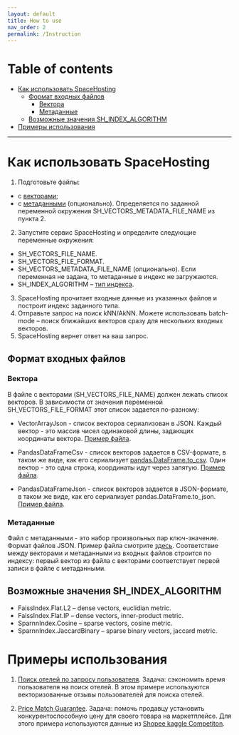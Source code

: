 ```yaml
---
layout: default
title: How to use
nav_order: 2
permalink: /Instruction
---
```


# Table of contents
* [Как использовать SpaceHosting](#how) 
  * [Формат входных файлов](#how)
    * [Вектора](#vectors)
    * [Метаданные](#metadata)
  * [Возможные значения SH_INDEX_ALGORITHM](#SH)
* [Примеры использования](#examples)  

---

# Как использовать SpaceHosting <a name="how"></a>
1. Подготовьте файлы:
 * с [векторами](https://irindescence.github.io/github-pages-with-jekyll/#%D0%B2%D0%B5%D0%BA%D1%82%D0%BE%D1%80%D0%B0); 
 * с [метаданными](https://irindescence.github.io/github-pages-with-jekyll/#%D0%BC%D0%B5%D1%82%D0%B0%D0%B4%D0%B0%D0%BD%D0%BD%D1%8B%D0%B5) (опционально). Определяется по заданной переменной окружения SH_VECTORS_METADATA_FILE_NAME из пункта 2. 
2. Запустите сервис SpaceHosting и определите следующие переменные окружения:
 * SH_VECTORS_FILE_NAME.
 * SH_VECTORS_FILE_FORMAT.
 * SH_VECTORS_METADATA_FILE_NAME (опционально). 
    Если переменная не задана, то метаданные в индекс не загружаются.
 * SH_INDEX_ALGORITHM – [тип индекса](https://github.com/irindescence/github-pages-with-jekyll/blob/main/index.md#%D0%B2%D0%BE%D0%B7%D0%BC%D0%BE%D0%B6%D0%BD%D1%8B%D0%B5-%D0%B7%D0%BD%D0%B0%D1%87%D0%B5%D0%BD%D0%B8%D1%8F-sh_index_algorithm). 
3. SpaceHosting прочитает входные данные из указанных файлов и построит индекс заданного типа.
4. Отправьте запрос на поиск kNN/AkNN.
   Можете использовать batch-mode – поиск ближайших векторов сразу для нескольких входных векторов.
5. SpaceHosting вернет ответ на ваш запрос.

## Формат входных файлов <a name="format"></a>
### Вектора <a name="vectors"></a>
В файле с векторами (SH_VECTORS_FILE_NAME) должен лежать список векторов. В зависимости от значения переменной SH_VECTORS_FILE_FORMAT этот список задается по-разному:
* VectorArrayJson - список векторов сериализован в JSON. Каждый вектор - это массив чисел одинаковой длины, задающих координаты вектора. [Пример файла](https://github.com/kontur-model-ops/space-hosting/blob/master/.data-samples/vectors.json).

* PandasDataFrameCsv - список векторов задается в CSV-формате, в таком же виде, как его сериализует [pandas.DataFrame.to_csv](https://pandas.pydata.org/docs/reference/api/pandas.DataFrame.to_csv.html). Один вектор - это одна строка, координаты идут через запятую. [Пример файла](https://github.com/kontur-model-ops/space-hosting/blob/master/.data-samples/vectors-df.csv).

* PandasDataFrameJson - список векторов задается в JSON-формате, в таком же виде, как его сериализует pandas.DataFrame.to_json. [Пример файла](https://github.com/kontur-model-ops/space-hosting/blob/master/.data-samples/vectors-df.json). 

### Метаданные <a name="metadata"></a>
Файл с метаданными - это набор произвольных пар ключ-значение. Формат файлов JSON. Пример файла смотрите [здесь](https://github.com/kontur-model-ops/space-hosting/blob/master/.data-samples/vectors-metadata.json). Соответствие между векторами и метаданными из входных файлов строится по индексу: первый вектор из файла с векторами соответствует первой записи в файле с метаданными.

## Возможные значения SH_INDEX_ALGORITHM <a name="SH"></a>
* FaissIndex.Flat.L2 – dense vectors, euclidian metric.
* FaissIndex.Flat.IP – dense vectors, inner-product metric.
* SparnnIndex.Cosine – sparse vectors, cosine metric.
* SparnnIndex.JaccardBinary – sparse binary vectors, jaccard metric.

# Примеры использования <a name="examples"></a>
1. [Поиск отелей по запросу пользователя](https://github.com/kontur-model-ops/space-hosting/blob/master/samples/spacehosting_hotels_example.ipynb).
Задача: сэкономить время пользователя на поиск отелей. 
В этом примере используются векторизованные отзывы пользователей для поиска отелей.

2. [Price Match Guarantee](https://github.com/kontur-model-ops/space-hosting/blob/master/samples/spacehosting_cv_example.ipynb).
Задача: помочь продавцу установить конкурентоспособную цену для своего товара на маркетплейсе.
Для этого примера используются данные из [Shopee kaggle Competiton](https://www.kaggle.com/c/shopee-product-matching/overview/description).
